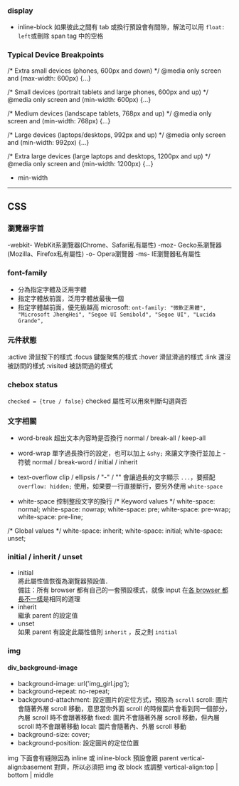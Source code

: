### display
- inline-block 如果彼此之間有 tab 或換行預設會有間隙，解法可以用 ``float: left``或刪除 span tag 中的空格	

### Typical Device Breakpoints
/* Extra small devices (phones, 600px and down) */
@media only screen and (max-width: 600px) {...}

/* Small devices (portrait tablets and large phones, 600px and up) */
@media only screen and (min-width: 600px) {...}

/* Medium devices (landscape tablets, 768px and up) */
@media only screen and (min-width: 768px) {...}

/* Large devices (laptops/desktops, 992px and up) */
@media only screen and (min-width: 992px) {...}

/* Extra large devices (large laptops and desktops, 1200px and up) */
@media only screen and (min-width: 1200px) {...}

- min-width

--- 
## CSS
### 瀏覽器字首
-webkit- WebKit系瀏覽器(Chrome、Safari私有屬性)
-moz- Gecko系瀏覽器(Mozilla、Firefox私有屬性)
-o- Opera瀏覽器
-ms- IE瀏覽器私有屬性

### font-family
- 分為指定字體及泛用字體
- 指定字體放前面，泛用字體放最後一個
- 指定字體越前面，優先級越高
microsoft: 
``ont-family: "微軟正黑體", "Microsoft JhengHei", "Segoe UI Semibold", "Segoe UI", "Lucida Grande",``


### 元件狀態
:active 滑鼠按下的樣式
:focus 鍵盤聚焦的樣式
:hover 滑鼠滑過的樣式
:link 還沒被訪問的樣式
:visited 被訪問過的樣式

### chebox status
``checked = {true / false}`` checked 屬性可以用來判斷勾選與否

### 文字相關
- word-break
超出文本內容時是否換行
normal / break-all / keep-all
- word-wrap
單字過長換行的設定，也可以加上 ``&shy;`` 來讓文字換行並加上 - 符號
normal / break-word / initial / inherit

- text-overflow
clip / ellipsis / "-" / ""
會讓過長的文字顯示 `...`，要搭配 `overflow: hidden;` 使用，如果要一行直接斷行，要另外使用 `white-space`

- white-space
控制整段文字的換行
/* Keyword values */
white-space: normal;
white-space: nowrap;
white-space: pre;
white-space: pre-wrap;
white-space: pre-line;

/* Global values */
white-space: inherit;
white-space: initial;
white-space: unset;

### initial / inherit / unset
-   initial  
    將此屬性值恢復為瀏覽器預設值．  
    備註：所有 browser 都有自己的一套預設樣式，就像 input 在[各 browser 都長不一樣](https://css-tricks.com/numeric-inputs-a-comparison-of-browser-defaults/)是相同的道理
-   inherit  
    繼承 parent 的設定值
-   unset  
    如果 parent 有設定此屬性值則 `inherit` ，反之則 `initial`
	
### img
#### div_background-image
- background-image: url('img_girl.jpg');
- background-repeat: no-repeat;
- background-attachment: 
設定圖片的定位方式，預設為 `scroll`
scroll: 圖片會隨著外層 scroll 移動，意思當你外面 scroll 的時候圖片會看到同一個部分，內層 scroll 時不會跟著移動
fixed: 圖片不會隨著外層 scroll 移動，但內層 scroll 時不會跟著移動
local: 圖片會隨著內、外層 scroll 移動
- background-size: cover;
- background-position: 
設定圖片的定位位置

img 下面會有縫隙因為 inline 或 inline-block 預設會跟 parent vertical-align:basement 對齊，所以必須把 img 改 block 或調整 vertical-align:top | bottom | middle 
